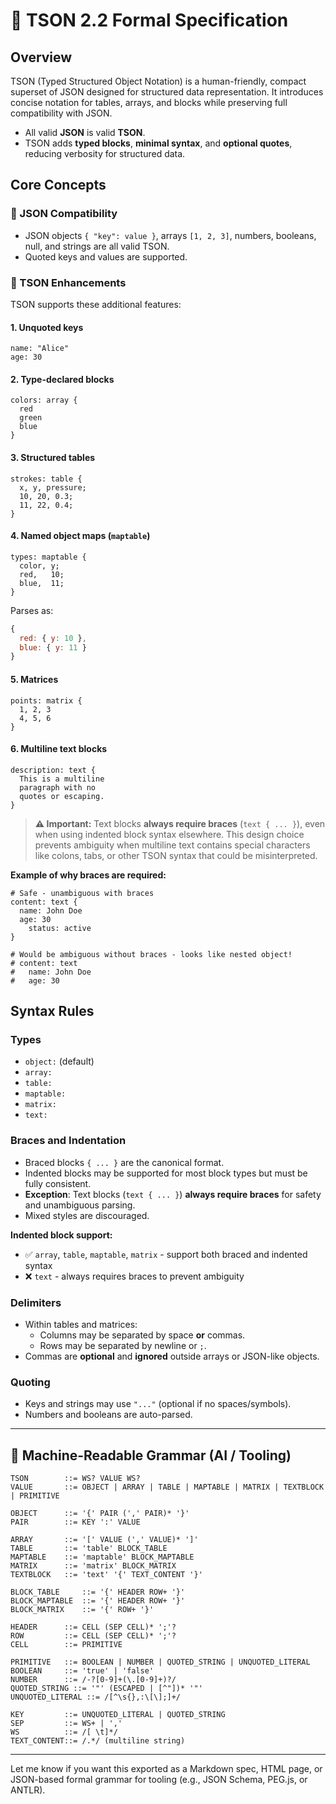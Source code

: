 # 📘 TSON 2.2 Formal Specification

## Overview
TSON (Typed Structured Object Notation) is a human-friendly, compact superset of JSON designed for structured data representation. It introduces concise notation for tables, arrays, and blocks while preserving full compatibility with JSON.

- All valid **JSON** is valid **TSON**.
- TSON adds **typed blocks**, **minimal syntax**, and **optional quotes**, reducing verbosity for structured data.

## Core Concepts

### 🔹 JSON Compatibility
- JSON objects `{ "key": value }`, arrays `[1, 2, 3]`, numbers, booleans, null, and strings are all valid TSON.
- Quoted keys and values are supported.

### 🔹 TSON Enhancements
TSON supports these additional features:

#### 1. Unquoted keys
```tson
name: "Alice"
age: 30
```

#### 2. Type-declared blocks
```tson
colors: array {
  red
  green
  blue
}
```

#### 3. Structured tables
```tson
strokes: table {
  x, y, pressure;
  10, 20, 0.3;
  11, 22, 0.4;
}
```

#### 4. Named object maps (`maptable`)
```tson
types: maptable {
  color, y;
  red,   10;
  blue,  11;
}
```
Parses as:
```js
{
  red: { y: 10 },
  blue: { y: 11 }
}
```

#### 5. Matrices
```tson
points: matrix {
  1, 2, 3
  4, 5, 6
}
```

#### 6. Multiline text blocks
```tson
description: text {
  This is a multiline
  paragraph with no
  quotes or escaping.
}
```

> **⚠️ Important:** Text blocks **always require braces** (`text { ... }`), even when using indented block syntax elsewhere. This design choice prevents ambiguity when multiline text contains special characters like colons, tabs, or other TSON syntax that could be misinterpreted.

**Example of why braces are required:**
```tson
# Safe - unambiguous with braces
content: text {
  name: John Doe
  age: 30
  	status: active
}

# Would be ambiguous without braces - looks like nested object!
# content: text
#   name: John Doe
#   age: 30
```

## Syntax Rules

### Types
- `object:` (default)
- `array:`
- `table:`
- `maptable:`
- `matrix:`
- `text:`

### Braces and Indentation
- Braced blocks `{ ... }` are the canonical format.
- Indented blocks may be supported for most block types but must be fully consistent.
- **Exception**: Text blocks (`text { ... }`) **always require braces** for safety and unambiguous parsing.
- Mixed styles are discouraged.

**Indented block support:**
- ✅ `array`, `table`, `maptable`, `matrix` - support both braced and indented syntax
- ❌ `text` - always requires braces to prevent ambiguity

### Delimiters
- Within tables and matrices:
  - Columns may be separated by space **or** commas.
  - Rows may be separated by newline or `;`.
- Commas are **optional** and **ignored** outside arrays or JSON-like objects.

### Quoting
- Keys and strings may use `"..."` (optional if no spaces/symbols).
- Numbers and booleans are auto-parsed.

---

## 🧠 Machine-Readable Grammar (AI / Tooling)

```ebnf
TSON        ::= WS? VALUE WS?
VALUE       ::= OBJECT | ARRAY | TABLE | MAPTABLE | MATRIX | TEXTBLOCK | PRIMITIVE

OBJECT      ::= '{' PAIR (',' PAIR)* '}'
PAIR        ::= KEY ':' VALUE

ARRAY       ::= '[' VALUE (',' VALUE)* ']'
TABLE       ::= 'table' BLOCK_TABLE
MAPTABLE    ::= 'maptable' BLOCK_MAPTABLE
MATRIX      ::= 'matrix' BLOCK_MATRIX
TEXTBLOCK   ::= 'text' '{' TEXT_CONTENT '}'

BLOCK_TABLE     ::= '{' HEADER ROW+ '}'
BLOCK_MAPTABLE  ::= '{' HEADER ROW+ '}'
BLOCK_MATRIX    ::= '{' ROW+ '}'

HEADER      ::= CELL (SEP CELL)* ';'?
ROW         ::= CELL (SEP CELL)* ';'?
CELL        ::= PRIMITIVE

PRIMITIVE   ::= BOOLEAN | NUMBER | QUOTED_STRING | UNQUOTED_LITERAL
BOOLEAN     ::= 'true' | 'false'
NUMBER      ::= /-?[0-9]+(\.[0-9]+)?/
QUOTED_STRING ::= '"' (ESCAPED | [^"])* '"'
UNQUOTED_LITERAL ::= /[^\s{},:\[\];]+/

KEY         ::= UNQUOTED_LITERAL | QUOTED_STRING
SEP         ::= WS+ | ','
WS          ::= /[ \t]*/
TEXT_CONTENT::= /.*/ (multiline string)
```

---

Let me know if you want this exported as a Markdown spec, HTML page, or JSON-based formal grammar for tooling (e.g., JSON Schema, PEG.js, or ANTLR).
